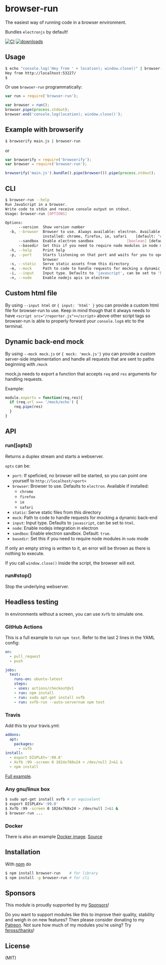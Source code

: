 # browser-run

The easiest way of running code in a browser environment.

Bundles `electronjs` by default!

[![CI](https://github.com/juliangruber/browser-run/actions/workflows/ci.yml/badge.svg)](https://github.com/juliangruber/browser-run/actions/workflows/ci.yml)
[![downloads](https://img.shields.io/npm/dm/browser-run.svg)](https://www.npmjs.org/package/browser-run)

## Usage

```bash
$ echo "console.log('Hey from ' + location); window.close()" | browser-run
Hey from http://localhost:53227/
$
```

Or use `browser-run` programmatically:

```js
var run = require('browser-run');

var browser = run();
browser.pipe(process.stdout);
browser.end('console.log(location); window.close()');
```

## Example with browserify

```bash
$ browserify main.js | browser-run
```

or

```js
var browserify = require('browserify');
var browser = require('browser-run');

browserify('main.js').bundle().pipe(browser()).pipe(process.stdout);
```

## CLI

```bash
$ browser-run --help
Run JavaScript in a browser.
Write code to stdin and receive console output on stdout.
Usage: browser-run [OPTIONS]

Options:
      --version  Show version number                                   [boolean]
  -b, --browser  Browser to use. Always available: electron. Available if
                 installed: chrome, firefox, ie, safari    [default: "electron"]
      --sandbox  Enable electron sandbox               [boolean] [default: true]
      --basedir  Set this if you need to require node modules in node mode
  -h, --help     Print help                                            [boolean]
  -p, --port     Starts listening on that port and waits for you to open a
                 browser
  -s, --static   Serve static assets from this directory
  -m, --mock     Path to code to handle requests for mocking a dynamic back-end
  -i, --input    Input type. Defaults to 'javascript', can be set to 'html'.
  -n, --node     Enable nodejs apis in electron
```

## Custom html file

By using `--input html` or `{ input: 'html' }` you can provide a custom html file for browser-run to use. Keep in mind though that it always needs to have `<script src="/reporter.js"></script>` above other script tags so browser-run is able to properly forward your `console.log`s etc to the terminal.

## Dynamic back-end mock

By using `--mock mock.js` or `{ mock: 'mock.js'}` you can provide a custom server-side implementation and handle all requests that are sent to paths beginning with `/mock`

mock.js needs to export a function that accepts `req` and `res` arguments for handling requests.

Example:

```js
module.exports = function(req,res){
  if (req.url === '/mock/echo') {
    req.pipe(res)
  }
}
```

## API

### run([opts])

Returns a duplex stream and starts a webserver.

`opts` can be:

* `port`: If speficied, no browser will be started, so you can point one yourself to `http://localhost/<port>`
* `browser`: Browser to use. Defaults to `electron`. Available if installed:
  * `chrome`
  * `firefox`
  * `ie`
  * `safari`
* `static`: Serve static files from this directory
* `mock`: Path to code to handle requests for mocking a dynamic back-end
* `input`: Input type. Defaults to `javascript`, can be set to `html`.
* `node`: Enable nodejs integration in electron
* `sandbox`: Enable electron sandbox. Default: `true`.
* `basedir`: Set this if you need to require node modules in `node` mode

If only an empty string is written to it, an error will be thrown as there is nothing to execute.

If you call `window.close()` inside the script, the browser will exit.

### run#stop()

Stop the underlying webserver.

## Headless testing

In environments without a screen, you can use `Xvfb` to simulate one.

### GitHub Actions

This is a full example to run `npm test`. Refer to the last 2 lines in the YAML config:

```yml
on:
  - pull_request
  - push

jobs:
  test:
    runs-on: ubuntu-latest
    steps:
    - uses: actions/checkout@v1
    - run: npm install
    - run: sudo apt-get install xvfb
    - run: xvfb-run --auto-servernum npm test
```

### Travis

Add this to your travis.yml:

```yml
addons:
  apt:
    packages:
      - xvfb
install:
  - export DISPLAY=':99.0'
  - Xvfb :99 -screen 0 1024x768x24 > /dev/null 2>&1 &
  - npm install
```

[Full example](https://github.com/rhysd/Shiba/blob/055a11a0a2b4f727577fe61371a88d8db9277de5/.travis.yml).

### Any gnu/linux box

```bash
$ sudo apt-get install xvfb # or equivalent
$ export DISPLAY=':99.0'
$ Xvfb :99 -screen 0 1024x768x24 > /dev/null 2>&1 &
$ browser-run ...
```

### Docker

There is also an example [Docker image](https://hub.docker.com/r/kipparker/docker-tape-run). [Source](https://github.com/fraserxu/docker-tape-run)

## Installation

With [npm](http://npmjs.org) do

```bash
$ npm install browser-run    # for library
$ npm install -g browser-run # for cli
```

## Sponsors

This module is proudly supported by my [Sponsors](https://github.com/juliangruber/sponsors)!

Do you want to support modules like this to improve their quality, stability and weigh in on new features? Then please consider donating to my [Patreon](https://www.patreon.com/juliangruber). Not sure how much of my modules you're using? Try [feross/thanks](https://github.com/feross/thanks)!

## License

(MIT)
